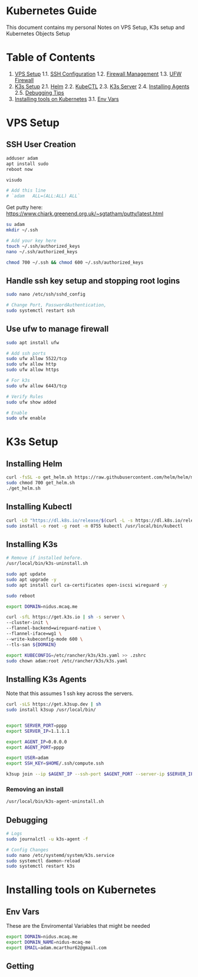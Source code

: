 # Kubernetes Guide

This document contains my personal Notes on VPS Setup, K3s setup and Kubernetes Objects Setup

# Table of Contents
1. [VPS Setup](#vps-setup)
    1.1. [SSH Configuration](##ssh-user-creation)
    1.2. [Firewall Management](##Handle-ssh-key-setup-and-stopping-root-logins)
    1.3. [UFW Firewall](##Use-ufw-to-manage-firewall)
2. [K3s Setup](#k3s-setup)
    2.1. [Helm](##installing-helm)
    2.2. [KubeCTL](##Installing-Kubectl)
    2.3. [K3s Server](##Installing-k3s)
    2.4. [Installing Agents](##Installing-K3s-Agents)
    2.5. [Debugging Tips](##Debugging)
3. [Installing tools on Kubernetes](Installing-tools-on-Kubernetes)
    3.1. [Env Vars](##Env-Vars)

# VPS Setup

## SSH User Creation

```bash
adduser adam
apt install sudo
reboot now

visudo

# Add this line
# `adam   ALL=(ALL:ALL) ALL`
```

Get putty here: https://www.chiark.greenend.org.uk/~sgtatham/putty/latest.html

```bash
su adam
mkdir ~/.ssh

# Add your key here
touch ~/.ssh/authorized_keys
nano ~/.ssh/authorized_keys

chmod 700 ~/.ssh && chmod 600 ~/.ssh/authorized_keys
```

## Handle ssh key setup and stopping root logins

```bash
sudo nano /etc/ssh/sshd_config

# Change Port, PasswordAuthentication,
sudo systemctl restart ssh
```

## Use ufw to manage firewall

```bash
sudo apt install ufw

# Add ssh ports
sudo ufw allow 5522/tcp
sudo ufw allow http
sudo ufw allow https

# For k3s
sudo ufw allow 6443/tcp

# Verify Rules
sudo ufw show added

# Enable
sudo ufw enable
```

# K3s Setup

## Installing Helm

```bash
curl -fsSL -o get_helm.sh https://raw.githubusercontent.com/helm/helm/main/scripts/get-helm-3
sudo chmod 700 get_helm.sh
./get_helm.sh
```

## Installing Kubectl

```bash
curl -LO "https://dl.k8s.io/release/$(curl -L -s https://dl.k8s.io/release/stable.txt)/bin/linux/amd64/kubectl"
sudo install -o root -g root -m 0755 kubectl /usr/local/bin/kubectl
```

## Installing K3s

```bash
# Remove if installed before.
/usr/local/bin/k3s-uninstall.sh

sudo apt update
sudo apt upgrade -y
sudo apt install curl ca-certificates open-iscsi wireguard -y

sudo reboot

export DOMAIN=nidus.mcaq.me

curl -sfL https://get.k3s.io | sh -s server \
--cluster-init \
--flannel-backend=wireguard-native \
--flannel-iface=wg1 \
--write-kubeconfig-mode 600 \
--tls-san ${DOMAIN}
```

```bash
export KUBECONFIG=/etc/rancher/k3s/k3s.yaml >> .zshrc
sudo chown adam:root /etc/rancher/k3s/k3s.yaml
```

## Installing K3s Agents

Note that this assumes 1 ssh key across the servers.

```bash
curl -sLS https://get.k3sup.dev | sh
sudo install k3sup /usr/local/bin/
```

```bash

export SERVER_PORT=pppp
export SERVER_IP=1.1.1.1

export AGENT_IP=0.0.0.0
export AGENT_PORT=pppp

export USER=adam
export SSH_KEY=$HOME/.ssh/compute.ssh

k3sup join --ip $AGENT_IP --ssh-port $AGENT_PORT --server-ip $SERVER_IP --user $USER --ssh-key $SSH_KEY --server-ssh-port $SERVER_PORT
```

### Removing an install

```bash
/usr/local/bin/k3s-agent-uninstall.sh
```

## Debugging

```bash
# Logs
sudo journalctl -u k3s-agent -f

# Config Changes
sudo nano /etc/systemd/system/k3s.service
sudo systemctl daemon-reload
sudo systemctl restart k3s
```


# Installing tools on Kubernetes

## Env Vars

These are the Enviromental Variables that might be needed

```bash
export DOMAIN=nidus.mcaq.me
export DOMAIN_NAME=nidus-mcaq-me
export EMAIL=adam.mcarthur62@gmail.com
```

## Getting
